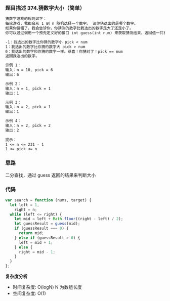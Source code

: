 ### 题目描述 374.猜数字大小（简单）

```txt
猜数字游戏的规则如下：
每轮游戏，我都会从 1 到 n 随机选择一个数字。 请你猜选出的是哪个数字。
如果你猜错了，我会告诉你，你猜测的数字比我选出的数字是大了还是小了。
你可以通过调用一个预先定义好的接口 int guess(int num) 来获取猜测结果，返回值一共有 3 种可能的情况（-1，1 或 0）：

-1：我选出的数字比你猜的数字小 pick < num
1：我选出的数字比你猜的数字大 pick > num
0：我选出的数字和你猜的数字一样。恭喜！你猜对了！pick == num
返回我选出的数字。

示例 1：
输入：n = 10, pick = 6
输出：6

示例 2：
输入：n = 1, pick = 1
输出：1

示例 3：
输入：n = 2, pick = 1
输出：1

示例 4：
输入：n = 2, pick = 2
输出：2
 
提示：
1 <= n <= 231 - 1
1 <= pick <= n
```

### 思路

二分查找，通过 guess 返回的结果来判断大小

### 代码

```javascript
var search = function (nums, target) {
  let left = 1,
    right = n;
  while (left <= right) {
    let mid = left + Math.floor((right - left) / 2);
    let guessResult = guess(mid);
    if (guessResult === 0) {
      return mid;
    } else if (guessResult > 0) {
      left = mid + 1;
    } else {
      right = mid - 1;
    }
  }
};
```

**复杂度分析**

- 时间复杂度: O(logN) N 为数组长度
- 空间复杂度: O(1)
